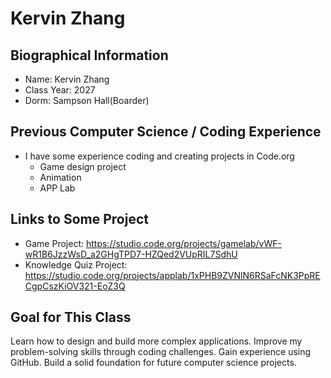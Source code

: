 # Kervin Zhang
## Biographical Information
- Name: Kervin Zhang
- Class Year: 2027
- Dorm: Sampson Hall(Boarder)
## Previous Computer Science / Coding Experience
- I have some experience coding and creating projects in Code.org
  - Game design project
  - Animation
  - APP Lab
## Links to Some Project
- Game Project: https://studio.code.org/projects/gamelab/vWF-wR1B6JzzWsD_a2GHgTPD7-HZQed2VUpRIL7SdhU
- Knowledge Quiz Project: https://studio.code.org/projects/applab/1xPHB9ZVNlN6RSaFcNK3PpRECgpCszKiOV321-EoZ3Q
## Goal for This Class
Learn how to design and build more complex applications. Improve my problem-solving skills through coding challenges. Gain experience using GitHub. Build a solid foundation for future computer science projects.
